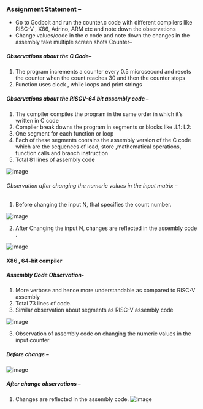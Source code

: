 ### Assignment Statement – 
-	Go to Godbolt and run the counter.c code with different compilers like RISC-V , X86, Adrino, ARM etc and note down the observations
-	Change values/code in the c code and note down the changes in the assembly take multiple screen shots
Counter– 

##### Observations about the C Code– 
1.	The program increments a counter every 0.5 microsecond and resets the counter when the count reaches 30 and then the counter stops 
2.	Function  uses clock , while loops and print strings 

##### Observations about the RISCV-64 bit assembly code – 
1.	The compiler compiles the program in the same order in which it’s written in C code
2.	Compiler break downs the program in segments or blocks like .L1: L2: 
3.	One segment for each function or loop 
4.	Each of these segments contains the assembly version of the C code which are the sequences of load, store ,mathematical operations, function calls and branch instruction 
5.	Total 81 lines of assembly code

![image](https://github.com/user-attachments/assets/f1897876-44ee-4afe-a832-41c14ece1e80)
 
 ###### Observation after changing the numeric values in the input matrix – 
1.	Before changing the input N, that specifies the count number.

  ![image](https://github.com/user-attachments/assets/7835354c-f219-4890-8f5e-ffbf24c78879)


2.	After Changing the input N, changes are reflected in the assembly code .

  ![image](https://github.com/user-attachments/assets/a4403cda-a3e9-4d00-b7d3-e0b62ccbe518)


#### X86 , 64-bit compiler
##### Assembly Code Observation- 
1.	More verbose  and hence more understandable as compared to RISC-V  assembly
2.	Total 73 lines of code.
3.	Similar observation about segments as RISC-V assembly code 
  
![image](https://github.com/user-attachments/assets/0280ff1e-4284-4b1a-a3e6-af2afe78aa3c)

3.	Observation of assembly code on changing the numeric values in the input counter
##### Before change – 

![image](https://github.com/user-attachments/assets/3bdd41f3-58b1-4c98-ba6c-80dad7944876)


 ##### After change observations –
1.	Changes are reflected in the assembly code.
![image](https://github.com/user-attachments/assets/6499d942-e514-4eab-9a1a-8e9c11c25a42)



